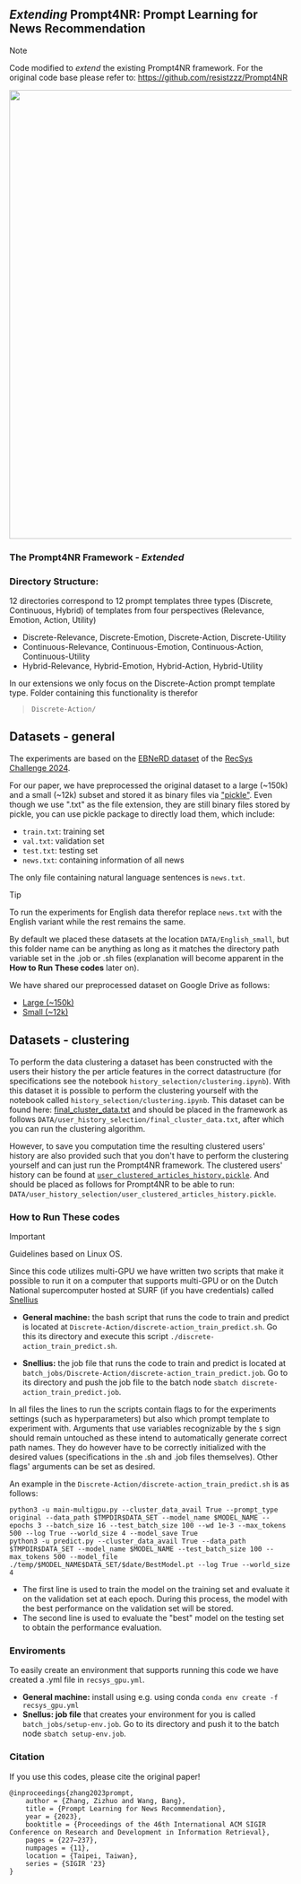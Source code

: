 ## *Extending* Prompt4NR: Prompt Learning for News Recommendation
> [!NOTE]
> Code modified to *extend* the existing Prompt4NR framework. For the original code base please refer to: 
<a href="https://github.com/resistzzz/Prompt4NR" target="_blank" rel="noopener noreferrer">https://github.com/resistzzz/Prompt4NR</a>



<p align='center'>
<img src="https://github.com/resistzzz/Prompt4NR/blob/main/Imgs/Prompt4NR.png" width='800'/>
</p>


### The Prompt4NR Framework - *Extended*

### Directory Structure: 
12 directories correspond to 12 prompt templates three types (Discrete, Continuous, Hybrid) of templates from four perspectives (Relevance, Emotion, Action, Utility)
- Discrete-Relevance, Discrete-Emotion, Discrete-Action, Discrete-Utility
- Continuous-Relevance, Continuous-Emotion, Continuous-Action, Continuous-Utility
- Hybrid-Relevance, Hybrid-Emotion, Hybrid-Action, Hybrid-Utility

In our extensions we only focus on the Discrete-Action prompt template type. Folder containing this functionality is therefor 
> ```Discrete-Action/```

## Datasets - general
The experiments are based on the <a href="https://recsys.eb.dk/dataset/" target="_blank" rel="noopener noreferrer">EBNeRD dataset</a> of the <a href="https://www.recsyschallenge.com/2024/" target="_blank" rel="noopener noreferrer">RecSys Challenge 2024</a>.

For our paper, we have preprocessed the original dataset to a large (~150k) and a small (~12k) subset and stored it as binary files via <a href="https://docs.python.org/3/library/pickle.html" target="_blank" rel="noopener noreferrer">"pickle"</a>. Even though we use ".txt" as the file extension, they are still binary files stored by pickle, you can use pickle package to directly load them, which include:

- ```train.txt```: training set
- ```val.txt```: validation set
- ```test.txt```: testing set
- ```news.txt```: containing information of all news

The only file containing natural language sentences is ```news.txt```.

> [!TIP]
> To run the experiments for English data therefor replace ```news.txt``` with the English variant while the rest remains the same. 

By default we placed these datasets at the location ```DATA/English_small```, but this folder name can be anything as long as it matches the directory path variable set in the .job or .sh files (explanation will become apparent in the **How to Run These codes** later on). 

We have shared our preprocessed dataset on Google Drive as follows: 

* <a href="https://drive.google.com/drive/folders/1QTA_LylrtF3RnOgO9JDUIKkLZG33FBAR?usp=sharing" target="_blank" rel="noopener noreferrer">Large (~150k)</a>
* <a href="https://drive.google.com/drive/folders/1Gde-KkJc0szwSIXS6y3IfBxbyzY0yjnh?usp=sharing" target="_blank" rel="noopener noreferrer">Small (~12k)</a>

## Datasets - clustering
To perform the data clustering a dataset has been constructed with the users their history the per article features in the correct datastructure (for specifications see the notebook ```history_selection/clustering.ipynb```). With this dataset it is possible to perform the clustering yourself with the notebook called ```history_selection/clustering.ipynb```. This dataset can be found here: <a href="https://drive.google.com/file/d/1iiO71WqTiiaIyA6UE6q0351fM_TYb9Bs/view?usp=sharing">final_cluster_data.txt</a> and should be placed in the framework as follows ```DATA/user_history_selection/final_cluster_data.txt```, after which you can run the clustering algorithm.

However, to save you computation time the resulting clustered users' history are also provided such that you don't have to perform the clustering yourself and can just run the Prompt4NR framework. The clustered users' history can be found at <a href="https://drive.google.com/file/d/1FfyuF5qfj85PUleSNYM_SHKLSgl_iZyy/view?usp=sharing">```user_clustered_articles_history.pickle```</a>. And should be placed as follows for Prompt4NR to be able to run:  ```DATA/user_history_selection/user_clustered_articles_history.pickle```.

### How to Run These codes
> [!IMPORTANT]
> Guidelines based on Linux OS.

Since this code utilizes multi-GPU we have written two scripts that make it possible to run it on a computer that supports
multi-GPU or on the Dutch National supercomputer hosted at SURF (if you have credentials) called <a href="https://uvadlc-notebooks.readthedocs.io/en/latest/tutorial_notebooks/tutorial1/Lisa_Cluster.html" target="_blank" rel="noopener noreferrer">Snellius</a>

* **General machine:** the bash script that runs the code to train and predict is located at ```Discrete-Action/discrete-action_train_predict.sh```. Go this its directory and execute this script ```./discrete-action_train_predict.sh```.

* **Snellius:** the job file that runs the code to train and predict is located at ```batch_jobs/Discrete-Action/discrete-action_train_predict.job```. Go to its directory and push the job file to the batch node ```sbatch discrete-action_train_predict.job```.

In all files the lines to run the scripts contain flags to for the experiments settings (such as hyperparameters) but also which prompt template to experiment with. Arguments that use variables recognizable by the ```$``` sign should remain untouched as these intend to automatically generate correct path names. They do however have to be correctly initialized with the desired values (specifications in the .sh and .job files themselves). Other flags' arguments can be set as desired.

An example in the ```Discrete-Action/discrete-action_train_predict.sh``` is as follows:
```
python3 -u main-multigpu.py --cluster_data_avail True --prompt_type original --data_path $TMPDIR$DATA_SET --model_name $MODEL_NAME --epochs 3 --batch_size 16 --test_batch_size 100 --wd 1e-3 --max_tokens 500 --log True --world_size 4 --model_save True
python3 -u predict.py --cluster_data_avail True --data_path $TMPDIR$DATA_SET --model_name $MODEL_NAME --test_batch_size 100 --max_tokens 500 --model_file ./temp/$MODEL_NAME$DATA_SET/$date/BestModel.pt --log True --world_size 4
```
- The first line is used to train the model on the training set and evaluate it on the validation set at each epoch. During this process, the model with the best performance on the validation set will be stored.
- The second line is used to evaluate the "best" model on the testing set to obtain the performance evaluation.


### Enviroments
To easily create an environment that supports running this code we have created a .yml file in ```recsys_gpu.yml```.

* **General machine:** install using e.g. using conda ```conda env create -f recsys_gpu.yml```
* **Snellus: job file** that creates your environment for you is called ```batch_jobs/setup-env.job```. Go to its directory and push it to the batch node ```sbatch setup-env.job```. 

### Citation
If you use this codes, please cite the original paper!
```
@inproceedings{zhang2023prompt,
    author = {Zhang, Zizhuo and Wang, Bang},
    title = {Prompt Learning for News Recommendation},
    year = {2023},
    booktitle = {Proceedings of the 46th International ACM SIGIR Conference on Research and Development in Information Retrieval},
    pages = {227–237},
    numpages = {11},
    location = {Taipei, Taiwan},
    series = {SIGIR '23}
}
```
